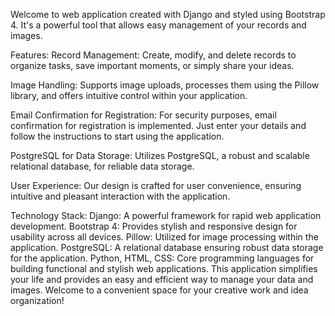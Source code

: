 Welcome to web application created with Django and styled using Bootstrap 4. It's a powerful tool that allows easy management of your records and images.

Features:
Record Management:
Create, modify, and delete records to organize tasks, save important moments, or simply share your ideas.

Image Handling:
Supports image uploads, processes them using the Pillow library, and offers intuitive control within your application.

Email Confirmation for Registration:
For security purposes, email confirmation for registration is implemented. Just enter your details and follow the instructions to start using the application.

PostgreSQL for Data Storage:
Utilizes PostgreSQL, a robust and scalable relational database, for reliable data storage.

User Experience:
Our design is crafted for user convenience, ensuring intuitive and pleasant interaction with the application.

Technology Stack:
Django: A powerful framework for rapid web application development.
Bootstrap 4: Provides stylish and responsive design for usability across all devices.
Pillow: Utilized for image processing within the application.
PostgreSQL: A relational database ensuring robust data storage for the application.
Python, HTML, CSS: Core programming languages for building functional and stylish web applications.
This application simplifies your life and provides an easy and efficient way to manage your data and images. Welcome to a convenient space for your creative work and idea organization!
